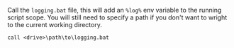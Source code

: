 
Call the `logging.bat` file, this will add an `%log%` env variable to the running script scope. You will still need to specify a path if you don't want to wright to the current working directory.

`call <drive>\path\to\logging.bat`
